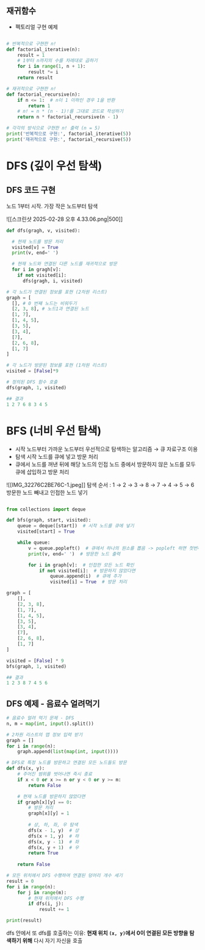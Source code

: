 

## 재귀함수

- 펙토리얼 구현 예제
```python

# 반복적으로 구현한 n!
def factorial_iterative(n):
    result = 1
    # 1부터 n까지의 수를 차례대로 곱하기
    for i in range(1, n + 1):
        result *= i
    return result

# 재귀적으로 구현한 n!
def factorial_recursive(n):
    if n <= 1:  # n이 1 이하인 경우 1을 반환
        return 1
    # n! = n * (n - 1)!를 그대로 코드로 작성하기
    return n * factorial_recursive(n - 1)

# 각각의 방식으로 구현한 n! 출력 (n = 5)
print('반복적으로 구현:', factorial_iterative(5))
print('재귀적으로 구현:', factorial_recursive(5))


```

# DFS (깊이 우선 탐색)


## DFS 코드 구현

노드 1부터 시작. 가장 작은 노드부터 탐색

![[스크린샷 2025-02-28 오후 4.33.06.png|500]]

```python
def dfs(gragh, v, visited):

  # 현재 노드를 방문 처리
  visited[v] = True
  print(v, end=' ')

  # 현재 노드와 연결된 다른 노드를 재귀적으로 방문
  for i in gragh[v]:
    if not visited[i]:
      dfs(gragh, i, visited)

# 각 노드가 연결된 정보를 표현 (2차원 리스트)
graph = [
  [], # 0 번째 노드는 비워두기
  [2, 3, 8], # 노드1과 연결된 노드
  [1, 7],
  [1, 4, 5],
  [3, 5],
  [3, 4],
  [7],
  [2, 6, 8],
  [1, 7]
]

# 각 노드가 방문된 정보를 표현 (1차원 리스트)
visited = [False]*9

# 정의된 DFS 함수 호출
dfs(graph, 1, visited)

## 결과
1 2 7 6 8 3 4 5
```


# BFS (너비 우선 탐색)

- 시작 노드부터 가까운 노드부터 우선적으로 탐색하는 알고리즘 → 큐 자료구조 이용
- 탐색 시작 노드를 큐에 넣고 방문 처리
- 큐에서 노드를 꺼낸  뒤에 해당 노드의 인접 노드 중에서 방문하지 않은 노드를 모두 큐에 삽입하고 방문 처리

 
![[IMG_32276C2BE76C-1.jpeg]]
탐색 순서 : 1 → 2 → 3 → 8 → 7 → 4 → 5 → 6
방문한 노드 빼내고 인접한 노드 넣기

```python

from collections import deque

def bfs(graph, start, visited):
    queue = deque([start])  # 시작 노드를 큐에 넣기
    visited[start] = True

    while queue:
        v = queue.popleft()  # 큐에서 하나의 원소를 뽑음 -> popleft 하면 첫번째 요소 반환됨
        print(v, end=' ')  # 방문한 노드 출력

        for i in graph[v]:  # 인접한 모든 노드 확인
            if not visited[i]:  # 방문하지 않았다면
                queue.append(i)  # 큐에 추가
                visited[i] = True  # 방문 처리

graph = [
    [], 
    [2, 3, 8], 
    [1, 7],
    [1, 4, 5],
    [3, 5],
    [3, 4],
    [7],
    [2, 6, 8],
    [1, 7]
]

visited = [False] * 9
bfs(graph, 1, visited)

## 결과
1 2 3 8 7 4 5 6

```

## DFS 예제 - 음료수 얼려먹기

```python
# 음료수 얼려 먹기 문제 - DFS
n, m = map(int, input().split())

# 2차원 리스트의 맵 정보 입력 받기
graph = []
for i in range(n):
    graph.append(list(map(int, input())))

# DFS로 특정 노드를 방문하고 연결된 모든 노드들도 방문
def dfs(x, y):
    # 주어진 범위를 벗어나면 즉시 종료
    if x < 0 or x >= n or y < 0 or y >= m:
        return False

    # 현재 노드를 방문하지 않았다면
    if graph[x][y] == 0:
        # 방문 처리
        graph[x][y] = 1
        
        # 상, 하, 좌, 우 탐색
        dfs(x - 1, y)  # 상
        dfs(x + 1, y)  # 하
        dfs(x, y - 1)  # 좌
        dfs(x, y + 1)  # 우
        return True
    
    return False

# 모든 위치에서 DFS 수행하여 연결된 덩어리 개수 세기
result = 0
for i in range(n):
    for j in range(m):
        # 현재 위치에서 DFS 수행
        if dfs(i, j):
            result += 1

print(result)

```

dfs 안에서 또 dfs를 호출하는 이유:
**현재 위치 `(x, y)`에서 0이 연결된 모든 방향을 탐색하기 위해** 다시 자기 자신을 호출